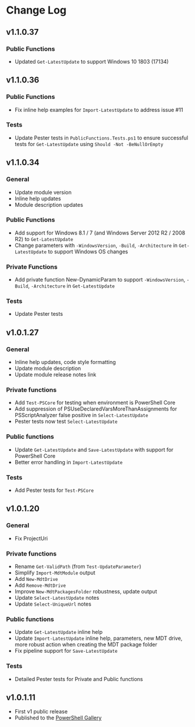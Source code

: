 # Change Log

## v1.1.0.37

### Public Functions

- Updated `Get-LatestUpdate` to support Windows 10 1803 (17134)

## v1.1.0.36

### Public Functions

- Fix inline help examples for `Import-LatestUpdate` to address issue #11

### Tests

- Update Pester tests in `PublicFunctions.Tests.ps1` to ensure successful tests for `Get-LatestUpdate` using `Should -Not -BeNullOrEmpty`

## v1.1.0.34

### General

- Update module version
- Inline help updates
- Module description updates

### Public Functions

- Add support for Windows 8.1 / 7 (and Windows Server 2012 R2 / 2008 R2) to `Get-LatestUpdate`
- Change parameters with `-WindowsVersion`, `-Build`, `-Architecture` in `Get-LatestUpdate` to support Windows OS changes

### Private Functions
- Add private function New-DynamicParam to support `-WindowsVersion`, `-Build`, `-Architecture` in `Get-LatestUpdate`

### Tests

- Update Pester tests

## v1.0.1.27

### General

- Inline help updates, code style formatting
- Update module description
- Update module release notes link

### Private functions

- Add `Test-PSCore` for testing when environment is PowerShell Core
- Add suppression of PSUseDeclaredVarsMoreThanAssignments for PSScriptAnalyzer false positive in `Select-LatestUpdate`
- Pester tests now test `Select-LatestUpdate`

### Public functions

- Update `Get-LatestUpdate` and `Save-LatestUpdate` with support for PowerShell Core
- Better error handling in `Import-LatestUpdate`

### Tests

- Add Pester tests for `Test-PSCore`

## v1.0.1.20

### General

- Fix ProjectUri

### Private functions

- Rename `Get-ValidPath` (from `Test-UpdateParameter`)
- Simplify `Import-MdtModule` output
- Add `New-MdtDrive`
- Add `Remove-MdtDrive`
- Improve `New-MdtPackagesFolder` robustness, update output
- Update `Select-LatestUpdate` notes
- Update `Select-UniqueUrl` notes

### Public functions

- Update `Get-LatestUpdate` inline help
- Update `Import-LatestUpdate` inline help, parameters, new MDT drive, more robust action when creating the MDT package folder
- Fix pipeline support for `Save-LatestUpdate`

### Tests

- Detailed Pester tests for Private and Public functions

## v1.0.1.11

- First v1 public release
- Published to the [PowerShell Gallery](https://www.powershellgallery.com/packages/LatestUpdate/)

